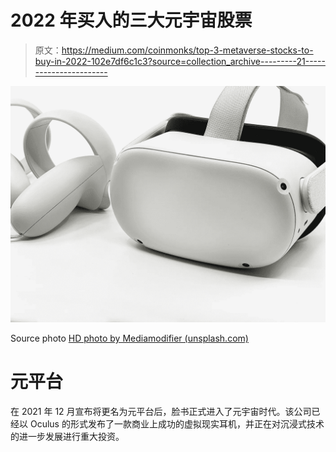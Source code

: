 # 2022 年买入的三大元宇宙股票

> 原文：<https://medium.com/coinmonks/top-3-metaverse-stocks-to-buy-in-2022-102e7df6c1c3?source=collection_archive---------21----------------------->

![](img/32472ff89637bc2e1c0496fe9d3da102.png)

Source photo [HD photo by Mediamodifier (unsplash.com)](https://unsplash.com/photos/xBRtGqIjRG8)

# 元平台

在 2021 年 12 月宣布将更名为元平台后，脸书正式进入了元宇宙时代。该公司已经以 Oculus 的形式发布了一款商业上成功的虚拟现实耳机，并正在对沉浸式技术的进一步发展进行重大投资。